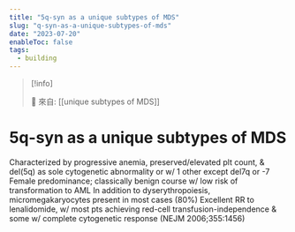 ```yaml
---
title: "5q-syn as a unique subtypes of MDS"
slug: "q-syn-as-a-unique-subtypes-of-mds"
date: "2023-07-20"
enableToc: false
tags:
  - building
---
```


> [!info]
>
> 🌱 來自: [[unique subtypes of MDS]]

# 5q-syn as a unique subtypes of MDS

Characterized by progressive anemia, preserved/elevated plt count, & del(5q) as sole cytogenetic abnormality or w/ 1 other except del7q or -7
Female predominance; classically benign course w/ low risk of transformation to AML
In addition to dyserythropoiesis, micromegakaryocytes present in most cases (80%)
Excellent RR to lenalidomide, w/ most pts achieving red-cell transfusion-independence & some w/ complete cytogenetic response (NEJM 2006;355:1456)
